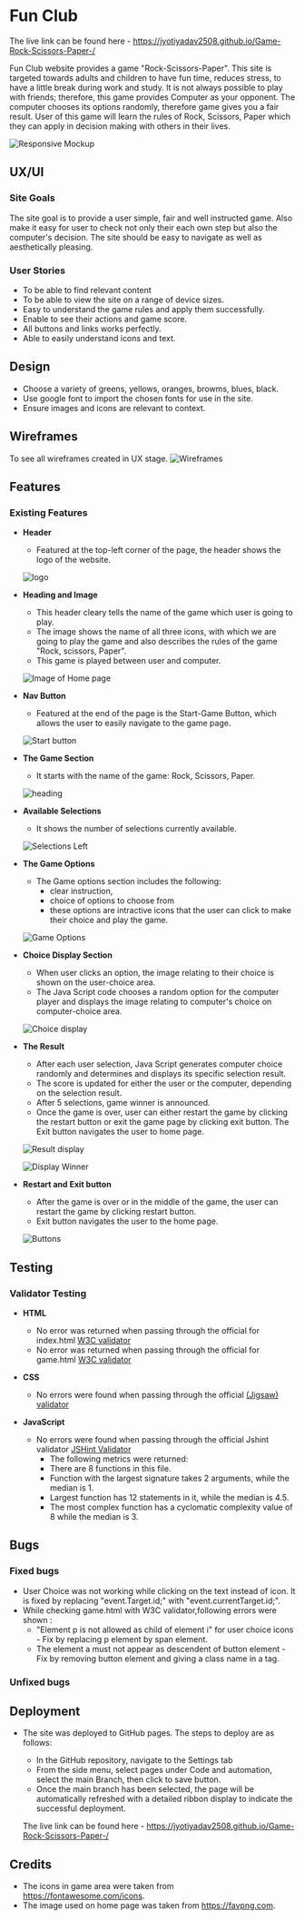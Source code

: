 # Fun Club
The live link can be found here - https://jyotiyadav2508.github.io/Game-Rock-Scissors-Paper-/

Fun Club website provides a game "Rock-Scissors-Paper". This site is targeted towards adults and children to have fun time, reduces stress, to have a little break during work and study. It is not always possible to play with friends; therefore, this game provides Computer as your opponent. The computer chooses its options randomly, therefore game gives you a fair result. User of this game will learn the rules of Rock, Scissors, Paper which they can apply in decision making with others in their lives.


![Responsive Mockup](...............)

## UX/UI 

### Site Goals

The site goal is to provide a user simple, fair and well instructed game. Also make it easy for user to check not only their each own step but also the computer's decision. The site should be easy to navigate as well as aesthetically pleasing.

### User Stories

- To be able to find relevant content
- To be able to view the site on a range of device sizes.
- Easy to understand the game rules and apply them successfully.
- Enable to see their actions and game score.
- All buttons and links works perfectly.
- Able to easily understand icons and text. 
  
## Design

- Choose a variety of greens, yellows, oranges, browms, blues, black.
- Use google font to import the chosen fonts for use in the site.
- Ensure images and icons are relevant to context.

## Wireframes

 To see all wireframes created in UX stage. ![Wireframes]() 

## Features

### Existing Features

- __Header__

  - Featured at the top-left corner of the page, the header shows the logo of the website.

  ![logo](https://github.com/jyotiyadav2508/Game-Rock-Scissors-Paper-/blob/main/screenshots/logo.png)

- __Heading and Image__

  - This header cleary tells the name of the game which user is going to play.
  - The image shows the name of all three icons, with which we are going to play the game and also describes the rules of the game "Rock, scissors, Paper".
  - This game is played between user and computer.

   ![Image of Home page ](https://github.com/jyotiyadav2508/Game-Rock-Scissors-Paper-/blob/main/screenshots/heading-image.png)

- __Nav Button__ 

  - Featured at the end of the page is the Start-Game Button, which allows the user to easily navigate to the game page.  

   ![Start button](https://github.com/jyotiyadav2508/Game-Rock-Scissors-Paper-/blob/main/screenshots/nav-button.png)

- __The Game Section__  

  - It starts with the name of the game: Rock, Scissors, Paper.

   ![heading](https://github.com/jyotiyadav2508/Game-Rock-Scissors-Paper-/blob/main/screenshots/game-heading.png)

- __Available Selections__

  - It shows the number of selections currently available.

   ![Selections Left]()

- __The Game Options__  

  - The Game options section includes the following:
    - clear instruction,
    - choice of options to choose from
    - these options are intractive icons that the user can click to make their choice and play the game.

   ![ Game Options](https://github.com/jyotiyadav2508/Game-Rock-Scissors-Paper-/blob/main/screenshots/user-options.png)

 - __Choice Display Section__ 

   - When user clicks an option, the image relating to their choice is shown on the user-choice area.
   - The Java Script code chooses a random option for the computer player and displays the image relating to computer's choice on computer-choice  area.

    ![Choice display](https://github.com/jyotiyadav2508/Game-Rock-Scissors-Paper-/blob/main/screenshots/display-choice.png) 

 - __The Result__ 

   - After each user selection, Java Script generates computer choice randomly and determines and displays its specific selection result. 
   - The score is updated for either the user or the computer, depending on the selection result.
   - After 5 selections, game winner is announced.
   - Once the game is over, user can either restart the game by clicking the restart button or exit the game page by clicking exit button. The Exit button navigates the user to home page.

   ![Result display](https://github.com/jyotiyadav2508/Game-Rock-Scissors-Paper-/blob/main/screenshots/result.png) 

   ![Display Winner](https://github.com/jyotiyadav2508/Game-Rock-Scissors-Paper-/blob/main/screenshots/game-winner.png)

 - __Restart and Exit button__

   - After the game is over or in the middle of the game, the user can restart the game by clicking restart button.
   - Exit button navigates the user to the home page. 

   ![Buttons](https://github.com/jyotiyadav2508/Game-Rock-Scissors-Paper-/blob/main/screenshots/restart-exit-buttons.png)


## Testing  

### Validator Testing

 - __HTML__

   - No error was returned when passing through the official for index.html [W3C validator](https://validator.w3.org/nu/?showsource=yes&doc=https%3A%2F%2Fjyotiyadav2508.github.io%2FGame-Rock-Scissors-Paper-%2Findex.html)
   - No error was returned when passing through the official for game.html [W3C validator](https://validator.w3.org/nu/?doc=https%3A%2F%2Fjyotiyadav2508.github.io%2FGame-Rock-Scissors-Paper-%2Fgame.html)

 - __CSS__
 
   - No errors were found when passing through the official [(Jigsaw) validator](https://jigsaw.w3.org/css-validator/validator?uri=https%3A%2F%2Fjyotiyadav2508.github.io%2FGame-Rock-Scissors-Paper-%2F&profile=css3svg&usermedium=all&warning=1&vextwarning=&lang=en)

 - __JavaScript__

   - No errors were found when passing through the official Jshint validator [JSHint Validator](https://jshint.com/) 
     - The following metrics were returned:
     - There are 8 functions in this file.
     - Function with the largest signature takes 2 arguments, while the median is 1.
     - Largest function has 12 statements in it, while the median is 4.5.
     - The most complex function has a cyclomatic complexity value of 8 while the median is 3.

## Bugs

### Fixed bugs

  - User Choice was not working while clicking on the text instead of icon. It is fixed by replacing "event.Target.id;" with "event.currentTarget.id;".
  - While checking game.html with W3C validator,following errors were shown :
    - "Element p is not allowed as child of element i" for user choice icons - Fix by replacing p element by span element.
    -  The element a must not appear as descendent of button element - Fix by removing button element and giving a class name in a tag.
 

### Unfixed bugs

  
  

## Deployment

- The site was deployed to GitHub pages. The steps to deploy are as follows: 
  - In the GitHub repository, navigate to the Settings tab 
  - From the side menu, select pages under Code and automation, select the main Branch, then click to save button.
  - Once the main branch has been selected, the page will be automatically refreshed with a detailed ribbon display to indicate the successful deployment. 

  The live link can be found here - https://jyotiyadav2508.github.io/Game-Rock-Scissors-Paper-/

## Credits 

  - The icons in game area were taken from https://fontawesome.com/icons.
  - The image used on home page was taken from https://favpng.com.
